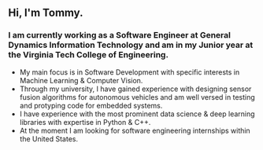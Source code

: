 ## Hi, I'm Tommy. 
### I am currently working as a Software Engineer at General Dynamics Information Technology and am in my Junior year at the Virginia Tech College of Engineering. 
  - My main focus is in Software Development with specific interests in Machine Learning & Computer Vision.
  - Through my university, I have gained experience with designing sensor fusion algorithms for autonomous vehicles and am well versed in       testing and protyping code for embedded systems. 
  - I have experience with the most prominent data science & deep learning libraries with expertise in Python & C++.
  - At the moment I am looking for software engineering internships within the United States. 
